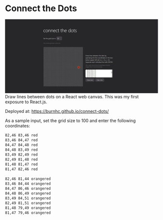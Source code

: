 # Connect the Dots
![screenshot](screenshot.jpg)
Draw lines between dots on a React web canvas. This was my first exposure to React.js.

Deployed at: https://burnhc.github.io/connect-dots/

As a sample input, set the grid size to 100 and enter the following coordinates:

```
82,46 83,46 red
83,46 84,47 red
84,47 84,48 red
84,48 83,49 red
83,49 82,49 red
82,49 81,48 red
81,48 81,47 red
81,47 82,46 red

82,46 81,44 orangered
83,46 84,44 orangered
84,47 86,46 orangered
84,48 86,49 orangered
83,49 84,51 orangered
82,49 81,51 orangered
81,48 79,49 orangered
81,47 79,46 orangered
```

